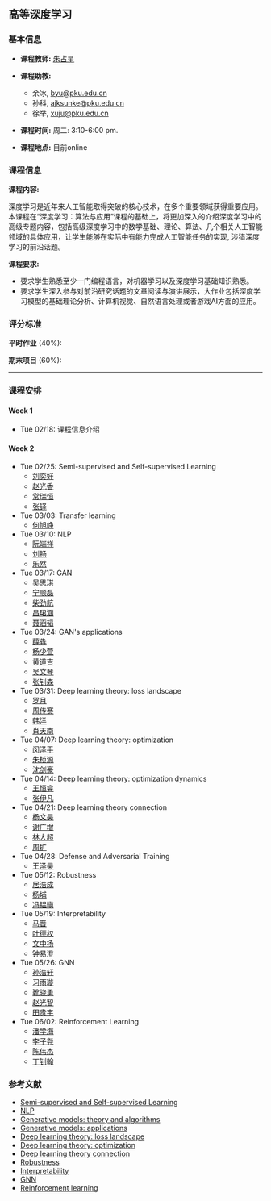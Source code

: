 ## 高等深度学习


### 基本信息

- **课程教师:** [朱占星](https://sites.google.com/view/zhanxingzhu/)
- **课程助教:**
    - 余冰, byu@pku.edu.cn
    - 孙科, ajksunke@pku.edu.cn
    - 徐举, xuju@pku.edu.cn

- **课程时间:** 周二: 3:10-6:00 pm.

- **课程地点:**  目前online

### 课程信息

**课程内容:**

深度学习是近年来人工智能取得突破的核心技术，在多个重要领域获得重要应用。本课程在“深度学习：算法与应用”课程的基础上，将更加深入的介绍深度学习中的高级专题内容，包括高级深度学习中的数学基础、理论、算法、几个相关人工智能领域的具体应用，让学生能够在实际中有能力完成人工智能任务的实现, 涉猎深度学习的前沿话题。

**课程要求:**

- 要求学生熟悉至少一门编程语言，对机器学习以及深度学习基础知识熟悉。
- 要求学生深入参与对前沿研究话题的文章阅读与演讲展示，大作业包括深度学习模型的基础理论分析、计算机视觉、自然语言处理或者游戏AI方面的应用。


### 评分标准

**平时作业** (40%): 

**期末项目** (60%):

---
### 课程安排

#### Week 1
- Tue 02/18: 课程信息介绍
#### Week 2
- Tue 02/25: Semi-supervised and Self-supervised Learning
    - [刘奕好](slides/topic1/lyh.pptx)
    - [赵光香](slides/topic1/zgx.pptx)
    - [常瑞恒](slides/topic1/cyh.pptx)
    - [张铎](slides/topic1/zd.pptx)
- Tue 03/03: Transfer learning
    - [何旭峥](slides/topic2/1.pptx)
- Tue 03/10: NLP
    - [阮端祥](slides/topic3/NLPpre1.pptx)
    - [刘畅](slides/topic3/NLPpre2.pptx)
    - [乐然](slides/topic3/NLPpre3.pptx)
- Tue 03/17: GAN
    - [吴思琪](slides/topic4/wsq.ppt)
    - [宁顺磊](slides/topic4/nsl.pptx)
    - [柴劲航](slides/topic4/cjh.pptx)
    - [昌珺涵](slides/topic4/chjh.pptx)
    - [聂涵韬](slides/topic4/nht.pptx)
- Tue 03/24: GAN's applications
    - [薛犇](slides/topic5/xb.pptx)
    - [杨少萱](slides/topic5/ysx.pptx)
    - [黄道吉](slides/topic5/hdj.pptx)
    - [吴文琴](slides/topic5/wwq.ppt)
    - [张钊森](slides/topic5/zzs.ppt.zip)
- Tue 03/31: Deep learning theory: loss landscape
    - [罗月](slides/topic6/ly.pptx)
    - [周传赛](slides/topic6/zcs.pptx)
    - [韩洋](slides/topic6/hy.pptx)
    - [肖天南](slides/topic6/xtn.pptx)
- Tue 04/07: Deep learning theory: optimization
	- [闵泽平](slides/topic7/mzp.pptx)
	- [朱桢源](slides/topic7/zzy.pptx)
	- [沈剑豪](slides/topic7/sjh.pptx)
- Tue 04/14: Deep learning theory: optimization dynamics
    - [王恒睿](slides/topic8/whr.pptx)
    - [张伊凡](slides/topic8/zyf.pptx) 
- Tue 04/21: Deep learning theory connection
	- [杨文昊](slides/topic9/ywh.pdf)
	- [谢广增](slides/topic9/xgz.pdf)
	- [林大超](slides/topic9/ldc.pptx)
	- [周扩](slides/topic9/zk.pdf)
- Tue 04/28: Defense and Adversarial Training
	- [王泽昊](slides/topic10/wzh.pdf)
- Tue 05/12: Robustness
	- [居浩成](slides/topic11/zhc.pdf)
	- [杨埔](slides/topic11/yp.pdf)
	- [冯韫禛](slides/topic11/fyz.pdf)
- Tue 05/19: Interpretability
   - [马晋](slides/topic12/mj.pdf)
   - [叶德权](slides/topic12/ydq.pptx)
   - [文中扬](slides/topic12/wzy.pptx)
   - [钟易澄](slides/topic12/zyc.pdf)
- Tue 05/26: GNN
   - [孙浩轩](slides/topic13/shx.pdf)
   - [习雨璇](slides/topic13/xyx.pptx)
   - [靴骁勇](slides/topic13/xxy.pptx)
   - [赵光智](slides/topic13/zgz.pptx)
   - [田贵宇](slides/topic13/tgy.pptx)
- Tue 06/02: Reinforcement Learning
   - [潘学海](slides/topic14/pxh.pdf)
   - [李子尧](slides/topic14/lzy.pdf)
   - [陈伟杰](slides/topic14/cwj.pdf)
   - [丁钊翰](slides/topic14/dzh.pdf)
 
### 参考文献
- [Semi-supervised and Self-supervised Learning](references/topic1.docx)
- [NLP](references/nlp.txt)
- [Generative models: theory and algorithms ](references/gan.txt)
- [Generative models: applications](references/gan2.txt)
- [Deep learning theory: loss landscape](references/theory.txt)
- [Deep learning theory: optimization](references/theory2.txt)
- [Deep learning theory connection](references/theory3.txt)
- [Robustness](references/robustness.txt)
- [Interpretability](references/interpretability.txt)
- [GNN](references/gnn.txt)
- [Reinforcement learning](references/rl.txt)